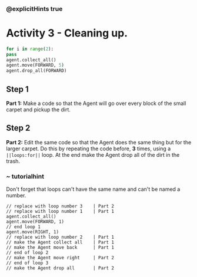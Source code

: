### @explicitHints true

# Activity 3 - Cleaning up.

```python
for i in range(2):
pass
agent.collect_all()
agent.move(FORWARD, 5)
agent.drop_all(FORWARD)
```

## Step 1
**Part 1:** Make a code so that the Agent will go over every block of the small carpet and pickup the dirt.

## Step 2
**Part 2:** Edit the same code so that the Agent does the same thing but for the larger carpet. Do this by repeating the code before, **3** times,
using a `||loops:for||` loop. At the end make the Agent drop all of the dirt in the trash. 
### ~ tutorialhint 
Don't forget that loops can't have the same name and can't be named a number.


```template
// replace with loop number 3    | Part 2
// replace with loop number 1    | Part 1
agent.collect_all()
agent.move(FORWARD, 1)
// end loop 1
agent.move(RIGHT, 1)
// replace with loop number 2    | Part 1
// make the Agent collect all    | Part 1  
// make the Agent move back      | Part 1  
// end of loop 2
// make the Agent move right     | Part 2
// end of loop 3  
// make the Agent drop all       | Part 2  
```
